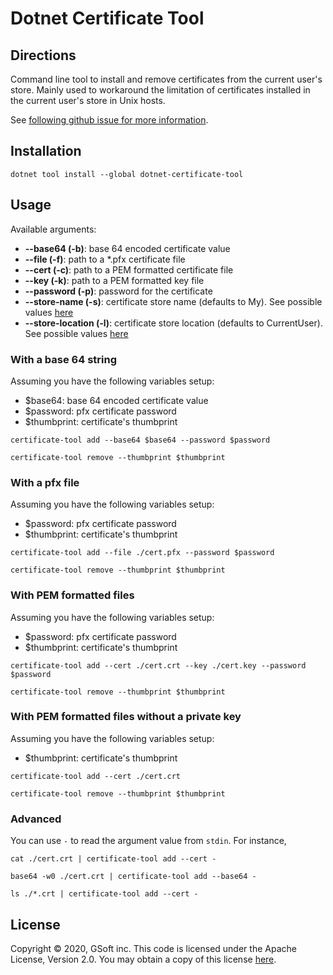 # Dotnet Certificate Tool

## Directions
 Command line tool to install and remove certificates from the current user's store.
 Mainly used to workaround the limitation of certificates installed in the current user's store in Unix hosts.

See [following github issue for more information](https://github.com/dotnet/corefx/issues/32875).

## Installation

`dotnet tool install --global dotnet-certificate-tool`

## Usage

Available arguments:

- **--base64 (-b)**: base 64 encoded certificate value
- **--file (-f)**: path to a \*.pfx certificate file
- **--cert (-c)**: path to a PEM formatted certificate file
- **--key (-k)**: path to a PEM formatted key file
- **--password (-p)**: password for the certificate
- **--store-name (-s)**: certificate store name (defaults to My). See possible values [here](https://docs.microsoft.com/en-us/dotnet/api/system.security.cryptography.x509certificates.storename?view=netframework-4.8)
- **--store-location (-l)**: certificate store location (defaults to CurrentUser). See possible values [here](https://docs.microsoft.com/en-us/dotnet/api/system.security.cryptography.x509certificates.storelocation?view=netframework-4.8)

### With a base 64 string

Assuming you have the following variables setup:

- \$base64: base 64 encoded certificate value
- \$password: pfx certificate password
- \$thumbprint: certificate's thumbprint

`certificate-tool add --base64 $base64 --password $password`

`certificate-tool remove --thumbprint $thumbprint`

### With a pfx file

Assuming you have the following variables setup:

- \$password: pfx certificate password
- \$thumbprint: certificate's thumbprint

`certificate-tool add --file ./cert.pfx --password $password`

`certificate-tool remove --thumbprint $thumbprint`

### With PEM formatted files

Assuming you have the following variables setup:

- \$password: pfx certificate password
- \$thumbprint: certificate's thumbprint

`certificate-tool add --cert ./cert.crt --key ./cert.key --password $password`

`certificate-tool remove --thumbprint $thumbprint`

### With PEM formatted files without a private key

Assuming you have the following variables setup:

- \$thumbprint: certificate's thumbprint

`certificate-tool add --cert ./cert.crt`

`certificate-tool remove --thumbprint $thumbprint`

### Advanced

You can use `-` to read the argument value from `stdin`. For instance,

`cat ./cert.crt | certificate-tool add --cert -`

`base64 -w0 ./cert.crt | certificate-tool add --base64 -`

`ls ./*.crt | certificate-tool add --cert -`

## License

Copyright © 2020, GSoft inc. This code is licensed under the Apache License, Version 2.0. You may obtain a copy of this license [here](https://github.com/gsoft-inc/gsoft-license/blob/master/LICENSE).

